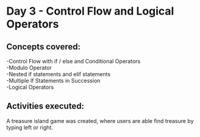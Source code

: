 # **Day 3 - Control Flow and Logical Operators**

## Concepts covered:
-Control Flow with if / else and Conditional Operators\
-Modulo Operator\
-Nested if statements and elif statements\
-Multiple If Statements in Succession\
-Logical Operators

## Activities executed:
A treasure island game was created, where users are able find treasure by typing left or right.